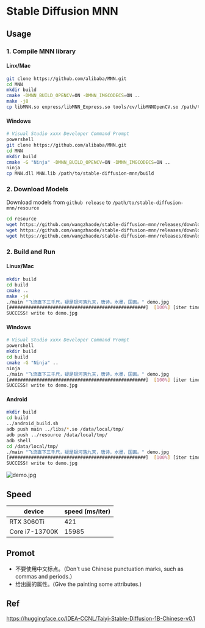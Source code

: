 # Stable Diffusion MNN

## Usage

### 1. Compile MNN library
#### Linx/Mac
```bash
git clone https://github.com/alibaba/MNN.git
cd MNN
mkdir build
cmake -DMNN_BUILD_OPENCV=ON -DMNN_IMGCODECS=ON ..
make -j8
cp libMNN.so express/libMNN_Express.so tools/cv/libMNNOpenCV.so /path/to/stable-diffusion-mnn/libs
```

#### Windows
```bash
# Visual Studio xxxx Developer Command Prompt
powershell
git clone https://github.com/alibaba/MNN.git
cd MNN
mkdir build
cmake -G "Ninja" -DMNN_BUILD_OPENCV=ON -DMNN_IMGCODECS=ON ..
ninja
cp MNN.dll MNN.lib /path/to/stable-diffusion-mnn/build
```

### 2. Download Models
Download models from `github release` to `/path/to/stable-diffusion-mnn/resource`
```bash
cd resource
wget https://github.com/wangzhaode/stable-diffusion-mnn/releases/download/v0.1/text_encoder.mnn
wget https://github.com/wangzhaode/stable-diffusion-mnn/releases/download/v0.1/vae_decoder.mnn
wget https://github.com/wangzhaode/stable-diffusion-mnn/releases/download/v0.1/unet.mnn
```

### 2. Build and Run

#### Linux/Mac
```bash
mkdir build
cd build
cmake ..
make -j4
./main "飞流直下三千尺，疑是银河落九天，唐诗，水墨，国画。" demo.jpg
[##################################################]  [100%] [iter time: 411.441000 ms]
SUCCESS! write to demo.jpg
```
#### Windows
```bash
# Visual Studio xxxx Developer Command Prompt
powershell
mkdir build
cd build
cmake -G "Ninja" ..
ninja
./main "飞流直下三千尺，疑是银河落九天，唐诗，水墨，国画。" demo.jpg
[##################################################]  [100%] [iter time: 411.441000 ms]
SUCCESS! write to demo.jpg
```
#### Android
```bash
mkdir build
cd build
../android_build.sh
adb push main ../libs/*.so /data/local/tmp/
adb push ../resource /data/local/tmp/
adb shell
cd /data/local/tmp/
./main "飞流直下三千尺，疑是银河落九天，唐诗，水墨，国画。" demo.jpg
[##################################################]  [100%] [iter time: 411.441000 ms]
SUCCESS! write to demo.jpg
```

![demo.jpg](https://github.com/wangzhaode/stable-diffusion-mnn/blob/main/resource/demo.jpg)

## Speed

|     device     | speed (ms/iter) |
|----------------|-----------------|
|   RTX 3060Ti   |       421       |
| Core i7-13700K |      15985      |


## Promot
- 不要使用中文标点。（Don't use Chinese punctuation marks, such as commas and periods.）
- 给出画的属性。(Give the painting some attributes.)

## Ref
https://huggingface.co/IDEA-CCNL/Taiyi-Stable-Diffusion-1B-Chinese-v0.1
